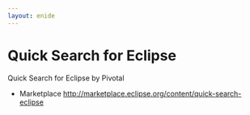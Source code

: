 ```yaml
---
layout: enide
---
```



# Quick Search for Eclipse

Quick Search for Eclipse by Pivotal

- Marketplace <http://marketplace.eclipse.org/content/quick-search-eclipse>
